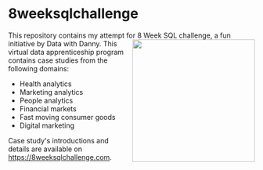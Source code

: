 # 8weeksqlchallenge
This repository contains my attempt for 8 Week SQL challenge, a fun initiative by Data with Danny. <img align="right" width="250" height="250" src="https://8weeksqlchallenge.com/images/data-with-danny-logo.png">
This virtual data apprenticeship program contains case studies from the following domains:

* Health analytics
* Marketing analytics
* People analytics
* Financial markets
* Fast moving consumer goods
* Digital marketing 

Case study's introductions and details are available on https://8weeksqlchallenge.com.
